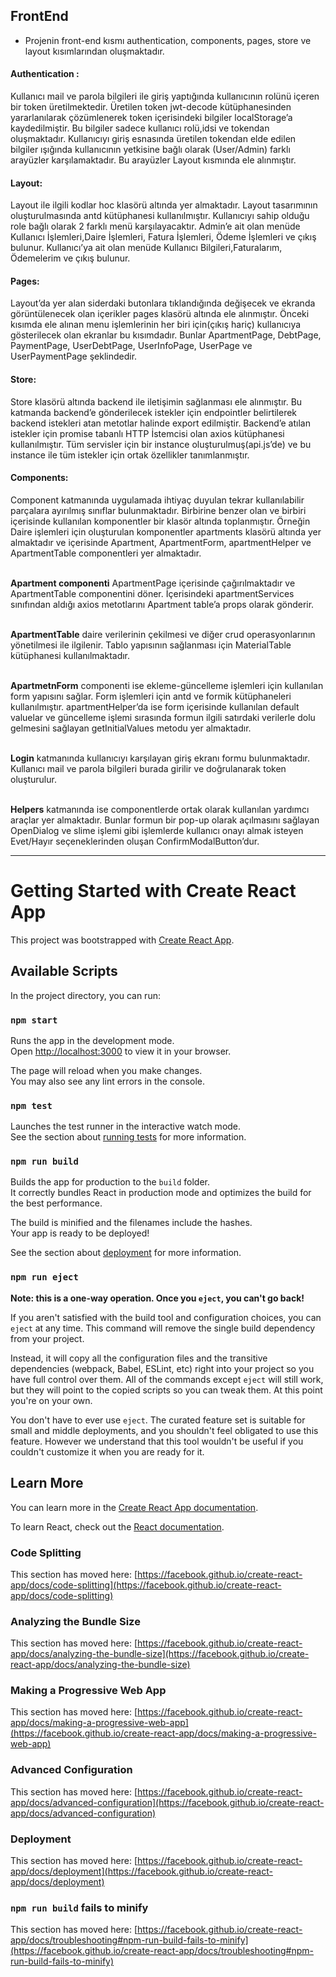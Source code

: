 ## FrontEnd
- Projenin front-end kısmı authentication, components, pages, store ve layout kısımlarından oluşmaktadır.
#### Authentication : 
Kullanıcı mail ve parola bilgileri ile giriş yaptığında kullanıcının rolünü içeren bir token üretilmektedir. Üretilen token jwt-decode kütüphanesinden yararlanılarak çözümlenerek token içerisindeki bilgiler localStorage’a kaydedilmiştir. Bu bilgiler sadece kullanıcı rolü,idsi ve tokendan oluşmaktadır.
Kullanıcıyı giriş esnasında üretilen tokendan elde edilen bilgiler ışığında kullanıcının yetkisine bağlı olarak (User/Admin) farklı arayüzler karşılamaktadır. Bu arayüzler Layout kısmında ele alınmıştır.
#### Layout:
Layout ile ilgili kodlar hoc klasörü altında yer almaktadır. Layout tasarımının oluşturulmasında antd kütüphanesi kullanılmıştır. 
Kullanıcıyı sahip olduğu role bağlı olarak 2 farklı menü karşılayacaktır. 
Admin’e ait olan menüde Kullanıcı İşlemleri,Daire İşlemleri,  Fatura İşlemleri, Ödeme İşlemleri ve çıkış bulunur.
Kullanıcı’ya ait olan menüde Kullanıcı Bilgileri,Faturalarım, Ödemelerim ve çıkış bulunur.
#### Pages:
Layout’da yer alan siderdaki butonlara tıklandığında değişecek ve ekranda görüntülenecek olan içerikler pages klasörü altında ele alınmıştır. Önceki kısımda ele alınan menu işlemlerinin her biri için(çıkış hariç) kullanıcıya gösterilecek olan ekranlar bu kısımdadır. 
Bunlar ApartmentPage, DebtPage, PaymentPage, UserDebtPage, UserInfoPage, UserPage ve UserPaymentPage şeklindedir.
#### Store:
Store klasörü altında backend ile iletişimin sağlanması ele alınmıştır. Bu katmanda backend’e gönderilecek istekler için endpointler belirtilerek backend istekleri atan metotlar halinde export edilmiştir. 
Backend’e atılan istekler için promise tabanlı HTTP İstemcisi olan axios kütüphanesi kullanılmıştır. Tüm servisler için bir instance oluşturulmuş(api.js’de) ve bu instance ile tüm istekler için ortak özellikler tanımlanmıştır.


#### Components:
Component katmanında uygulamada ihtiyaç duyulan tekrar kullanılabilir parçalara ayırılmış sınıflar bulunmaktadır. Birbirine benzer olan ve birbiri içerisinde kullanılan komponentler bir klasör altında toplanmıştır. 
Örneğin Daire işlemleri için oluşturulan komponentler apartments klasörü altında yer almaktadır ve içerisinde Apartment, ApartmentForm, apartmentHelper ve ApartmentTable componentleri yer almaktadır.

<br> **Apartment componenti** ApartmentPage içerisinde çağırılmaktadır ve ApartmentTable componentini döner. İçerisindeki apartmentServices sınıfından aldığı axios metotlarını Apartment table’a props olarak gönderir.

<br> **ApartmentTable** daire verilerinin çekilmesi ve diğer crud operasyonlarının yönetilmesi ile ilgilenir. Tablo yapısının sağlanması için MaterialTable kütüphanesi kullanılmaktadır.

<br> **ApartmetnForm** componenti ise ekleme-güncelleme işlemleri için kullanılan form yapısını sağlar. Form işlemleri için antd ve formik kütüphaneleri kullanılmıştır.
apartmentHelper’da ise form içerisinde kullanılan default valuelar ve güncelleme işlemi sırasında formun ilgili satırdaki verilerle dolu gelmesini sağlayan getInitialValues metodu yer almaktadır.

<br> **Login** katmanında kullanıcıyı karşılayan giriş ekranı formu bulunmaktadır. Kullanıcı mail ve parola bilgileri burada girilir ve doğrulanarak token oluşturulur.

<br> **Helpers** katmanında ise componentlerde ortak olarak kullanılan yardımcı araçlar yer almaktadır. Bunlar formun bir pop-up olarak açılmasını sağlayan OpenDialog ve slime işlemi gibi işlemlerde kullanıcı onayı almak isteyen Evet/Hayır seçeneklerinden oluşan ConfirmModalButton’dur.




---------

# Getting Started with Create React App

This project was bootstrapped with [Create React App](https://github.com/facebook/create-react-app).

## Available Scripts

In the project directory, you can run:

### `npm start`

Runs the app in the development mode.\
Open [http://localhost:3000](http://localhost:3000) to view it in your browser.

The page will reload when you make changes.\
You may also see any lint errors in the console.

### `npm test`

Launches the test runner in the interactive watch mode.\
See the section about [running tests](https://facebook.github.io/create-react-app/docs/running-tests) for more information.

### `npm run build`

Builds the app for production to the `build` folder.\
It correctly bundles React in production mode and optimizes the build for the best performance.

The build is minified and the filenames include the hashes.\
Your app is ready to be deployed!

See the section about [deployment](https://facebook.github.io/create-react-app/docs/deployment) for more information.

### `npm run eject`

**Note: this is a one-way operation. Once you `eject`, you can't go back!**

If you aren't satisfied with the build tool and configuration choices, you can `eject` at any time. This command will remove the single build dependency from your project.

Instead, it will copy all the configuration files and the transitive dependencies (webpack, Babel, ESLint, etc) right into your project so you have full control over them. All of the commands except `eject` will still work, but they will point to the copied scripts so you can tweak them. At this point you're on your own.

You don't have to ever use `eject`. The curated feature set is suitable for small and middle deployments, and you shouldn't feel obligated to use this feature. However we understand that this tool wouldn't be useful if you couldn't customize it when you are ready for it.

## Learn More

You can learn more in the [Create React App documentation](https://facebook.github.io/create-react-app/docs/getting-started).

To learn React, check out the [React documentation](https://reactjs.org/).

### Code Splitting

This section has moved here: [https://facebook.github.io/create-react-app/docs/code-splitting](https://facebook.github.io/create-react-app/docs/code-splitting)

### Analyzing the Bundle Size

This section has moved here: [https://facebook.github.io/create-react-app/docs/analyzing-the-bundle-size](https://facebook.github.io/create-react-app/docs/analyzing-the-bundle-size)

### Making a Progressive Web App

This section has moved here: [https://facebook.github.io/create-react-app/docs/making-a-progressive-web-app](https://facebook.github.io/create-react-app/docs/making-a-progressive-web-app)

### Advanced Configuration

This section has moved here: [https://facebook.github.io/create-react-app/docs/advanced-configuration](https://facebook.github.io/create-react-app/docs/advanced-configuration)

### Deployment

This section has moved here: [https://facebook.github.io/create-react-app/docs/deployment](https://facebook.github.io/create-react-app/docs/deployment)

### `npm run build` fails to minify

This section has moved here: [https://facebook.github.io/create-react-app/docs/troubleshooting#npm-run-build-fails-to-minify](https://facebook.github.io/create-react-app/docs/troubleshooting#npm-run-build-fails-to-minify)
